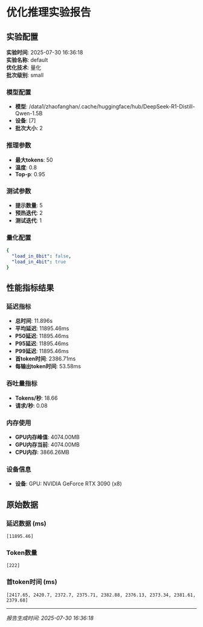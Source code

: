 # 优化推理实验报告

## 实验配置
**实验时间**: 2025-07-30 16:36:18  
**实验名称**: default  
**优化技术**: 量化  
**批次级别**: small  

### 模型配置
- **模型**: /data1/zhaofanghan/.cache/huggingface/hub/DeepSeek-R1-Distill-Qwen-1.5B
- **设备**: [7]
- **批次大小**: 2

### 推理参数
- **最大tokens**: 50
- **温度**: 0.8
- **Top-p**: 0.95

### 测试参数
- **提示数量**: 5
- **预热迭代**: 2
- **测试迭代**: 1

### 量化配置
```yaml
{
  "load_in_8bit": false,
  "load_in_4bit": true
}
```

## 性能指标结果

### 延迟指标
- **总时间**: 11.896s
- **平均延迟**: 11895.46ms
- **P50延迟**: 11895.46ms
- **P95延迟**: 11895.46ms
- **P99延迟**: 11895.46ms
- **首token时间**: 2386.71ms
- **每输出token时间**: 53.58ms

### 吞吐量指标
- **Tokens/秒**: 18.66
- **请求/秒**: 0.08

### 内存使用
- **GPU内存峰值**: 4074.00MB
- **GPU内存当前**: 4074.00MB
- **CPU内存**: 3866.26MB

### 设备信息
- **设备**: GPU: NVIDIA GeForce RTX 3090 (x8)

## 原始数据

### 延迟数据 (ms)
```
[11895.46]
```

### Token数量
```
[222]
```

### 首token时间 (ms)
```
[2417.65, 2420.7, 2372.7, 2375.71, 2382.88, 2376.13, 2373.34, 2381.61, 2379.68]
```

---
*报告生成时间: 2025-07-30 16:36:18*
